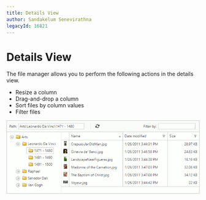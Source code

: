 ```yaml
---
title: Details View
author: Sandakelum Senevirathna
legacyId: 16821
---
```

# Details View
The file manager allows you to perform the following actions in the details view.
* Resize a column
* Drag-and-drop a column
* Sort files by column values
* Filter files

![EUD_FileManager_DetailsView](../../images/img22651.png)